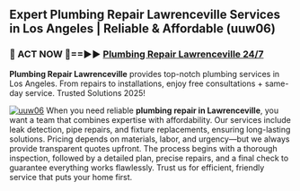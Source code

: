## Expert Plumbing Repair Lawrenceville Services in Los Angeles | Reliable & Affordable (uuw06)  

<h3>🚿 ACT NOW 🌟==►► <a href="https://tinyurl.com/2ne6vx2x" rel="nofollow">Plumbing Repair Lawrenceville 24/7</a></h3>

**Plumbing Repair Lawrenceville** provides top-notch plumbing services in Los Angeles. From repairs to installations, enjoy free consultations + same-day service. Trusted Solutions 2025!

[![uuw06](https://i.imgur.com/4PFF4AK.jpeg)](https://tinyurl.com/2ne6vx2x)
When you need reliable **plumbing repair in Lawrenceville**, you want a team that combines expertise with affordability. Our services include leak detection, pipe repairs, and fixture replacements, ensuring long-lasting solutions. Pricing depends on materials, labor, and urgency—but we always provide transparent quotes upfront. The process begins with a thorough inspection, followed by a detailed plan, precise repairs, and a final check to guarantee everything works flawlessly. Trust us for efficient, friendly service that puts your home first.